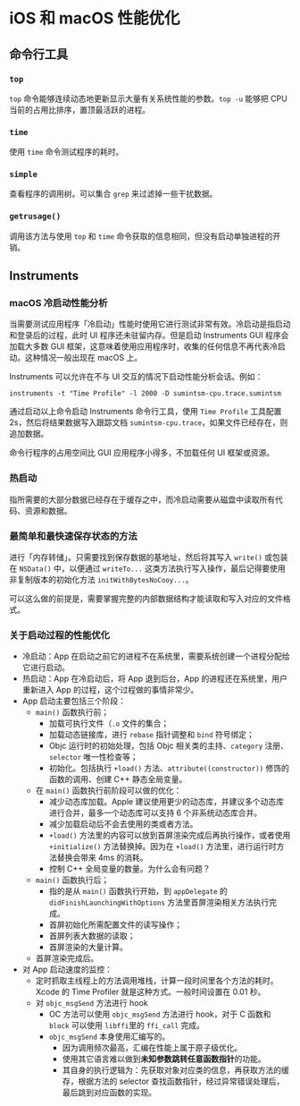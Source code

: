 # iOS 和 macOS 性能优化

## 命令行工具
### `top`
`top` 命令能够连续动态地更新显示大量有关系统性能的参数。`top -u` 能够把 CPU 当前的占用比排序，置顶最活跃的进程。

### `time`
使用 `time` 命令测试程序的耗时。

### `simple`
查看程序的调用树。可以集合 `grep` 来过滤掉一些干扰数据。

### `getrusage()`
调用该方法与使用 `top` 和 `time` 命令获取的信息相同，但没有启动单独进程的开销。

## Instruments
### macOS 冷启动性能分析
当需要测试应用程序「冷启动」性能时使用它进行测试非常有效。冷启动是指启动和登录后的过程，此时 UI 程序还未驻留内存。但是启动 Instruments GUI 程序会加载大多数 GUI 框架，这意味着使用应用程序时，收集的任何信息不再代表冷启动。这种情况一般出现在 macOS 上。

Instruments 可以允许在不与 UI 交互的情况下启动性能分析会话。例如：

```shell
instruments -t "Time Profile" -l 2000 -D sumintsm-cpu.trace.sumintsm
```

通过启动以上命令启动 Instruments 命令行工具，使用 `Time Profile` 工具配置 2s，然后将结果数据写入跟踪文档 `sumintsm-cpu.trace`，如果文件已经存在，则追加数据。

命令行程序的占用空间比 GUI 应用程序小得多，不加载任何 UI 框架或资源。

### 热启动
指所需要的大部分数据已经存在于缓存之中，而冷启动需要从磁盘中读取所有代码、资源和数据。

### 最简单和最快速保存状态的方法
进行「内存转储」。只需要找到保存数据的基地址，然后将其写入 `write()` 或包装在 `NSData()` 中，以便通过 `writeTo...` 这类方法执行写入操作，最后记得要使用非复制版本的初始化方法 `initWithBytesNoCooy...`。

可以这么做的前提是，需要掌握完整的内部数据结构才能读取和写入对应的文件格式。

### 关于启动过程的性能优化
* 冷启动：App 在启动之前它的进程不在系统里，需要系统创建一个进程分配给它进行启动。
* 热启动：App 在冷启动后，将 App 退到后台，App 的进程还在系统里，用户重新进入 App 的过程，这个过程做的事情非常少。
* App 启动主要包括三个阶段：
    * `main()` 函数执行前；
        * 加载可执行文件（`.o` 文件的集合；
        * 加载动态链接库，进行 `rebase` 指针调整和 `bind` 符号绑定；
        * Objc 运行时的初始处理，包括 Objc 相关类的主持、`category` 注册、`selector` 唯一性检查等；
        * 初始化。包括执行 `+load()` 方法、`attribute((constructor))` 修饰的函数的调用、创建 C++ 静态全局变量。
    * 在 `main()` 函数执行前阶段可以做的优化：
        * 减少动态库加载。Apple 建议使用更少的动态库，并建议多个动态库进行合并，最多一个动态库可以支持 6 个非系统动态库合并。
        * 减少加载启动后不会去使用的类或者方法。
        * `+load()` 方法里的内容可以放到首屏渲染完成后再执行操作，或者使用 `+initialize()` 方法替换掉。因为在 `+load()` 方法里，进行运行时方法替换会带来 4ms 的消耗。
        * 控制 C++ 全局变量的数量。为什么会有问题？
    * `main()` 函数执行后；
        * 指的是从 `main()` 函数执行开始，到 `appDelegate` 的 `didFinishLaunchingWithOptions` 方法里首屏渲染相关方法执行完成。
        * 首屏初始化所需配置文件的读写操作；
        * 首屏列表大数据的读取；
        * 首屏渲染的大量计算。
    * 首屏渲染完成后。
* 对 App 启动速度的监控：
    * 定时抓取主线程上的方法调用堆栈，计算一段时间里各个方法的耗时。Xcode 的 Time Profiler 就是这种方式。一般时间设置在 0.01 秒。
    * 对 `objc_msgSend` 方法进行 hook 
        * OC 方法可以使用 `objc_msgSend` 方法进行 hook，对于 C 函数和 `block` 可以使用 `libffi`里的 `ffi_call` 完成。
        * `objc_msgSend` 本身使用汇编写的。
            * 因为调用频次最高，汇编在性能上属于原子级优化。
            * 使用其它语言难以做到**未知参数跳转任意函数指针**的功能。
            * 其自身的执行逻辑为：先获取对象对应类的信息，再获取方法的缓存，根据方法的 selector 查找函数指针，经过异常错误处理后，最后跳到对应函数的实现。